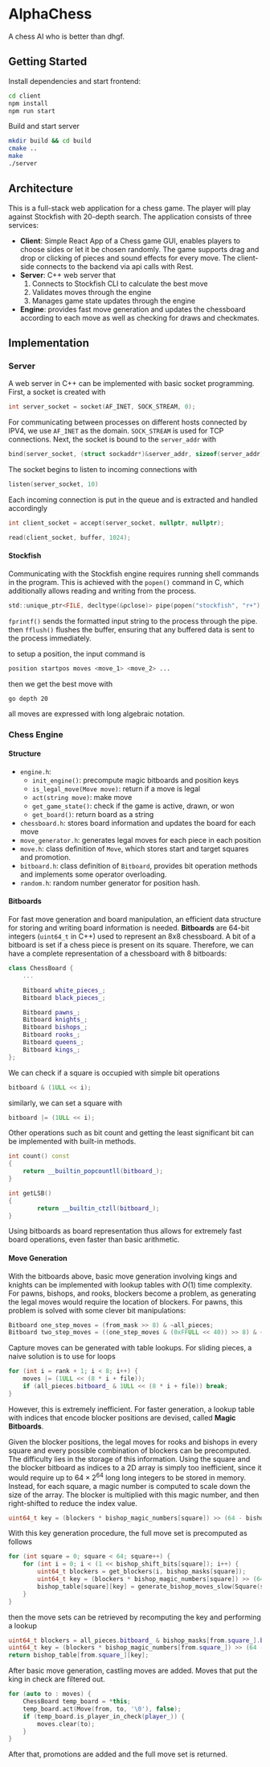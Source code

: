 # AlphaChess
A chess AI who is better than dhgf.
## Getting Started
Install dependencies and start frontend:
``` bash
cd client
npm install
npm run start
```
Build and start server
``` bash
mkdir build && cd build
cmake ..
make
./server
```
## Architecture
This is a full-stack web application for a chess game. The player will play against Stockfish with 20-depth search. The application consists of three services:
* **Client**: Simple React App of a Chess game GUI, enables players to choose sides or let it be chosen randomly. The game supports drag and drop or clicking of pieces and sound effects for every move. The client-side connects to the backend via api calls with Rest.
* **Server**: C++ web server that 
    1. Connects to Stockfish CLI to calculate the best move
    2. Validates moves through the engine
    3. Manages game state updates through the engine
* **Engine**: provides fast move generation and updates the chessboard according to each move as well as checking for draws and checkmates.
## Implementation
### Server
A web server in C++ can be implemented with basic socket programming. First, a socket is created with
``` C
int server_socket = socket(AF_INET, SOCK_STREAM, 0);
```
For communicating between processes on different hosts connected by IPV4, we use `AF_INET` as the domain. `SOCK_STREAM` is used for TCP connections. Next, the socket is bound to the `server_addr` with
``` C
bind(server_socket, (struct sockaddr*)&server_addr, sizeof(server_addr))
```
The socket begins to listen to incoming connections with    
``` C
listen(server_socket, 10)
```
Each incoming connection is put in the queue and is extracted and handled accordingly
``` C
int client_socket = accept(server_socket, nullptr, nullptr);

read(client_socket, buffer, 1024);
```
#### Stockfish
Communicating with the Stockfish engine requires running shell commands in the program. This is achieved with the `popen()` command in C, which additionally allows reading and writing from the process. 
``` C
std::unique_ptr<FILE, decltype(&pclose)> pipe(popen("stockfish", "r+"), pclose);
```
`fprintf()` sends the formatted input string to the process through the pipe. then `fflush()` flushes the buffer,  ensuring that any buffered data is sent to the process immediately.

to setup a position, the input command is
``` bash
position startpos moves <move_1> <move_2> ...
```
then we get the best move with
```
go depth 20
```
all moves are expressed with long algebraic notation.
### Chess Engine
#### Structure
* `engine.h`: 
    * `init_engine()`: precompute magic bitboards and position keys
    * `is_legal_move(Move move)`: return if a move is legal
    * `act(string move)`: make move
    * `get_game_state()`: check if the game is active, drawn, or won
    * `get_board()`: return board as a string
* `chessboard.h`: stores board information and updates the board for each move
* `move_generator.h`: generates legal moves for each piece in each position
* `move.h`: class definition of `Move`, which stores start and target squares and promotion.
* `bitboard.h`: class definition of `Bitboard`, provides bit operation methods and implements some operator overloading.
* `random.h`: random number generator for position hash.
#### Bitboards
For fast move generation and board manipulation, an efficient data structure for storing and writing board information is needed. **Bitboards** are 64-bit integers (`uint64_t` in C++) used to represent an 8x8 chessboard. A bit of a bitboard is set if a chess piece is present on its square. Therefore, we can have a complete representation of a chessboard with 8 bitboards:
``` C++
class ChessBoard {
    ...

    Bitboard white_pieces_;
    Bitboard black_pieces_;

    Bitboard pawns_;
    Bitboard knights_;
    Bitboard bishops_;
    Bitboard rooks_;
    Bitboard queens_;
    Bitboard kings_;
};
```
We can check if a square is occupied with simple bit operations
``` C++
bitboard & (1ULL << i);
```
similarly, we can set a square with
``` C++
bitboard |= (1ULL << i);
```
Other operations such as bit count and getting the least significant bit can be implemented with built-in methods.
``` C++
int count() const
{        
    return __builtin_popcountll(bitboard_);
}

int getLSB() 
{
        return __builtin_ctzll(bitboard_);
}
```
Using bitboards as board representation thus allows for extremely fast board operations, even faster than basic arithmetic.
#### Move Generation
With the bitboards above, basic move generation involving kings and knights can be implemented with lookup tables with $O(1)$ time complexity. For pawns, bishops, and rooks, blockers become a problem, as generating the legal moves would require the location of blockers. For pawns, this problem is solved with some clever bit manipulations:
``` C++
Bitboard one_step_moves = (from_mask >> 8) & ~all_pieces;
Bitboard two_step_moves = ((one_step_moves & (0xFFULL << 40)) >> 8) & ~all_pieces;
```
Capture moves can be generated with table lookups. For sliding pieces, a naive solution is to use for loops
``` C++
for (int i = rank + 1; i < 8; i++) {
    moves |= (1ULL << (8 * i + file));
    if (all_pieces.bitboard_ & 1ULL << (8 * i + file)) break;
}
```
However, this is extremely inefficient. For faster generation, a lookup table with indices that encode blocker positions are devised, called **Magic Bitboards**. 

Given the blocker positions, the legal moves for rooks and bishops in every square and every possible combination of blockers can be precomputed. The difficulty lies in the storage of this information. Using the square and the blocker bitboard as indices to a 2D array is simply too inefficient, since it would require up to $64 \times 2^{64}$ long long integers to be stored in memory. Instead, for each square, a magic number is computed to scale down the size of the array. The blocker is multiplied with this magic number, and then right-shifted to reduce the index value.
``` C++
uint64_t key = (blockers * bishop_magic_numbers[square]) >> (64 - bishop_shift_bits[square]);
```
With this key generation procedure, the full move set is precomputed as follows
``` C++
for (int square = 0; square < 64; square++) {
    for (int i = 0; i < (1 << bishop_shift_bits[square]); i++) {
        uint64_t blockers = get_blockers(i, bishop_masks[square]);
        uint64_t key = (blockers * bishop_magic_numbers[square]) >> (64 - bishop_shift_bits[square]);
        bishop_table[square][key] = generate_bishop_moves_slow(Square(square), Bitboard(blockers));
    }
}
```
then the move sets can be retrieved by recomputing the key and performing a lookup
``` C++
uint64_t blockers = all_pieces.bitboard_ & bishop_masks[from.square_].bitboard_;
uint64_t key = (blockers * bishop_magic_numbers[from.square_]) >> (64 - bishop_shift_bits[from.square_]);
return bishop_table[from.square_][key];
```
After basic move generation, castling moves are added. Moves that put the king in check are filtered out.
``` C++
for (auto to : moves) {
    ChessBoard temp_board = *this;
    temp_board.act(Move(from, to, '\0'), false);
    if (temp_board.is_player_in_check(player_)) {            
        moves.clear(to);
    }
}
``` 
After that, promotions are added and the full move set is returned.
